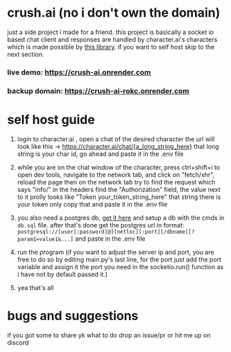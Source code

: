 # crush.ai (no i don't own the domain)
just a side project i made for a friend. this project is basically a socket io based chat client and responses are handled by character.ai's characters which is made possible by [this library](https://github.com/kramcat/CharacterAI). if you want to self host skip to the next section.

### live demo: https://crush-ai.onrender.com
### backup domain: https://crush-ai-rokc.onrender.com

# self host guide
1. login to character.ai , open a chat of the desired character the url will look like this -> https://character.ai/chat/{a_long_string_here} that long string is your char id, go ahead and paste it in the .env file

2. while you are on the chat window of the character, press ctrl+shift+i to open dev tools, navigate to the network tab, and click on "fetch/xhr", reload the page then on the network tab try to find the request which says "info/" in the headers find the "Authorization" field, the value next to it prolly looks like "Token your_token_string_here" that string there is your token only copy that and paste it in the .env file

3. you also need a postgres db, [get it here](https://www.postgresql.org/download/) and setup a db with the cmds in `db.sql` file. after that's done get the postgres url in format: `postgresql://[user[:password]@][netloc][:port][/dbname][?param1=value1&...]` and paste in the .env file
3. run the program (if you want to adjust the server ip and port, you are free to do so by editing main.py's last line, for the port just add the port variable and assign it the port you need in the socketio.run() function as i have not by default passed it.)

4. yea that's all


# bugs and suggestions
if you got some to share yk what to do drop an issue/pr or hit me up on discord
